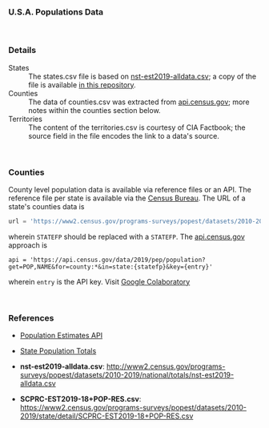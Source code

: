 ### U.S.A. Populations Data

<br>

### Details

<dl>
  <dt>States</dt>
  <dd>The states.csv file is based on <a href="http://www2.census.gov/programs-surveys/popest/datasets/2010-2019/national/totals/nst-est2019-alldata.csv?#">nst-est2019-alldata.csv</a>; a copy of the file is available <a href="nst-est2019-alldata.csv">in this repository</a>.</dd>

  <dt>Counties</dt>
  <dd>The data of counties.csv was extracted from  <a href="https://www.census.gov/data/developers/guidance/api-user-guide.html">api.census.gov</a>; more notes within the counties section below.</dd>

  <dt>Territories</dt>
  <dd>The content of the territories.csv is courtesy of CIA Factbook; the source field in the file encodes the link to a data's source.</dd>
</dl>

<br>

### Counties

County level population data is available via reference files or an API.  The reference file per state is available via the [Census Bureau](https://www2.census.gov/programs-surveys/popest/datasets/2010-2019/counties/asrh/).  The URL of a state's counties data is

```python
url = 'https://www2.census.gov/programs-surveys/popest/datasets/2010-2019/counties/asrh/cc-est2019-alldata-{STATEFP}.csv'
```

wherein `STATEFP` should be replaced with a `STATEFP`.  The <a href="https://www.census.gov/data/developers/guidance/api-user-guide.html">api.census.gov</a> approach is

```
api = 'https://api.census.gov/data/2019/pep/population?get=POP,NAME&for=county:*&in=state:{statefp}&key={entry}'
```

wherein `entry` is the API key.  Visit [Google Colaboratory](https://colab.research.google.com/drive/1ko7PLgVpuXuKjkI81fx5T79cpvCBvzQg)

<br>

### References

* [Population Estimates API](https://www.census.gov/data/developers/data-sets/popest-popproj/popest.html?#)
* [State Population Totals](https://www.census.gov/data/tables/time-series/demo/popest/2010s-state-total.html)

* **nst-est2019-alldata.csv**: http://www2.census.gov/programs-surveys/popest/datasets/2010-2019/national/totals/nst-est2019-alldata.csv
* **SCPRC-EST2019-18+POP-RES.csv**: https://www2.census.gov/programs-surveys/popest/datasets/2010-2019/state/detail/SCPRC-EST2019-18+POP-RES.csv